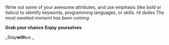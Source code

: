Write out some of your awesome attributes, and use emphasis (like bold or italics) to identify keywords, programming languages, or skills.
*Hi dudes*
_The most awaited moment has been coming_

**Grab your chance**
__Enjoy yourselves__

_Stay**with**us _
